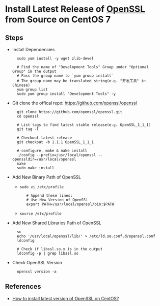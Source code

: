 # Install Latest Release of [OpenSSL](https://www.openssl.org/) from Source on CentOS 7

## Steps
* Install Dependencies

        sudo yum install -y wget zlib-devel

        # Find the name of "Development Tools" Group under "Optional Group" in the output
        # Pass the group name to `yum group install` 
        # The group name may be translated string(e.g. "开发工具" in Chinese)
        yum group list
        sudo yum group install "Development Tools" -y

* Git clone the offical repo: <https://github.com/openssl/openssl>
      
        git clone https://github.com/openssl/openssl.git
        cd openssl
            
        # List tags to find latest stable release(e.g. OpenSSL_1_1_1)
        git tag -l
            
        # Checkout latest release
        git checkout -b 1.1.1 OpenSSL_1_1_1
            
        # configure, make & make install
        ./config --prefix=/usr/local/openssl --openssldir=/usr/local/openssl
        make
        sudo make install

* Add New Binary Path of OpenSSL
  * `sudo vi /etc/profile`

           # Append these lines:
           # Use New Version of OpenSSL
           export PATH=/usr/local/openssl/bin:$PATH

  * `source /etc/profile`

* Add New Shared Libraries Path of OpenSSL
      
        su
        echo '/usr/local/openssl/lib/' > /etc/ld.so.conf.d/openssl.conf
        ldconfig
            
        # Check if libssl.so.x is in the output
        ldconfig -p | grep libssl.so
         
* Check OpenSSL Version
   
        openssl version -a

## References
* [How to install latest version of OpenSSL on CentOS?](https://blacksaildivision.com/how-to-install-openssl-on-centos)
